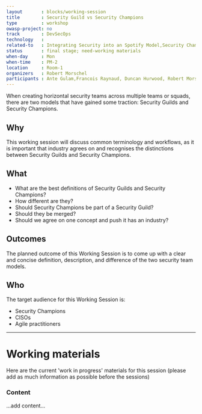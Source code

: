 ```yaml
---
layout       : blocks/working-session
title        : Security Guild vs Security Champions
type         : workshop
owasp-project: no
track        : DevSecOps
technology   :
related-to   : Integrating Security into an Spotify Model,Security Champions,CISO
status       : final stage; need-working materials
when-day     : Mon
when-time    : PM-2
location     : Room-1
organizers   : Robert Morschel
participants : Ante Gulam,Francois Raynaud, Duncan Hurwood, Robert Morschel, Timo Pagel
---
```


When creating horizontal security teams across multiple teams or squads, there are two models that have gained some traction: Security Guilds and Security Champions.

## Why

This working session will discuss common terminology and workflows, as it is important that industry agrees on and recognises the distinctions between Security Guilds and Security Champions.  

## What

 - What are the best definitions of Security Guilds and Security Champions?
 - How different are they?
 - Should Security Champions be part of a Security Guild?
 - Should they be merged?
 - Should we agree on one concept and push it has an industry?
 
## Outcomes

The planned outcome of this Working Session is to come up with a clear and concise definition, description, and difference of the two security team models.

## Who

The target audience for this Working Session is:

 - Security Champions
 - CISOs
 - Agile practitioners
 
 --- 

# Working materials

Here are the current 'work in progress' materials for this session (please add as much information as possible before the sessions)

### Content

...add content...
